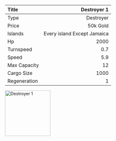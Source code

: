 |Title        | Destroyer 1
|:-|-:
|Type         | Destroyer           
|Price        | 50k Gold    
|Islands      | Every island Except Jamaica
|Hp           | 2000
|Turnspeed    | 0.7
|Speed        | 5.9
|Max Capacity | 12
|Cargo Size   | 1000
|Regeneration | 1

<img src="/assets/img/ships/destroyer.png" alt="Destroyer 1" width="150px" length="150px">
